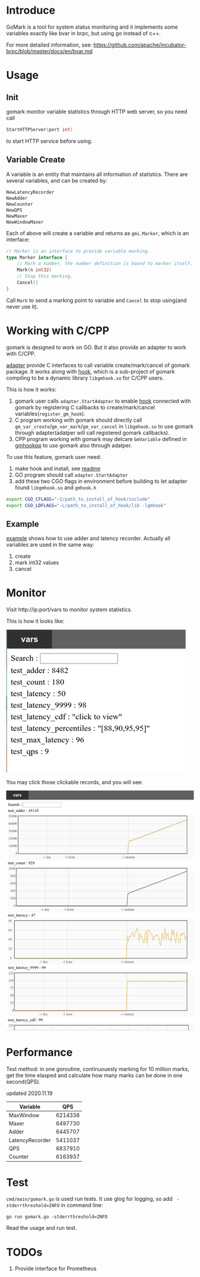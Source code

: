 # Introduce
GoMark is a tool for system status monitoring and it implements some variables exactly like bvar in brpc, but using go instead of c++.

For more detailed information, see:
https://github.com/apache/incubator-brpc/blob/master/docs/en/bvar.md



# Usage
## Init
gomark monitor variable statistics through HTTP web server, so you need call
```go
StartHTTPServer(port int)
```
to start HTTP service before using.

## Variable Create
A variable is an entity that maintains all information of statistics. There are several variables, and can be created by:
```
NewLatencyRecorder
NewAdder
NewCounter
NewQPS
NewMaxer
NewWindowMaxer
```

Each of above will create a variable and returns as `gmi.Marker`, which is an interface:
```go
// Marker is an interface to provide variable marking.
type Marker interface {
	// Mark a number, the number definition is bound to marker itself.
	Mark(n int32)
	// Stop this marking.
	Cancel()
}
```

Call `Mark` to send a marking point to variable and `Cancel` to stop using(and never use it).

# Working with C/CPP
gomark is designed to work on GO. But it also provide an adapter to work with C/CPP.

[adapter](adapter) provide C interfaces to call variable create/mark/cancel of gomark package. It works along with [hook](hook), which is a sub-project of gomark compiling to be a dynamic library `libgmhook.so` for C/CPP users.

This is how it works: 
1. gomark user calls `adapter.StartAdapter` to enable [hook](hook) connected with gomark by registering C callbacks to create/mark/cancel variables(`register_gm_hook`).
2. C program working with gomark should directly call `gm_var_create`/`gm_var_mark`/`gm_var_cancel` in `libgmhook.so` to use gomark through adapter(adatper will call registered gomark callbacks).
3. CPP program working with gomark may delcare `GmVariable` defined in [gmhookpp](hook/gmhookpp.h) to use gomark also through adatper.

To use this feature, gomark user need:
1. make hook and install, see [readme](hook/README.md)
2. GO program should call `adapter.StartAdapter`
3. add these two CGO flags in environment before building to let adapter found `libgmhook.so` and `gmhook.h`
```sh
export CGO_CFLAGS="-I/path_to_install_of_hook/include"
export CGO_LDFLAGS="-L/path_to_install_of_hook/lib -lgmhook"
```

## Example

[example](cmd/example/example.go) shows how to use adder and latency recorder. Actually all variables are used in the same way:
1. create
2. mark int32 values
3. cancel


# Monitor

Visit http://ip:port/vars to monitor system statistics.

This is how it looks like:

![image](assets/var.png)

You may click those clickable records, and you will see:

![image](assets/var_expands.png)


# Performance
Test method: in one goroutine, continuouesly marking for 10 million marks, get the time elasped and
calculate how many marks can be done in one second(QPS).


updated 2020.11.19

| Variable        | QPS     |
| --              | --      |
| MaxWindow       | 6214338 |
| Maxer           | 6497730 |
| Adder           | 6445707 |
| LatencyRecorder | 5411037 |
| QPS             | 6837910 |
| Counter         | 6163937 |


# Test
`cmd/main/gomark.go` is used run tests. It use glog for logging, so add ` -stderrthreshold=INFO` in command line:
```
go run gomark.go -stderrthreshold=INFO 
```
Read the usage and run test.


# TODOs
1. Provide interface for Prometheus
